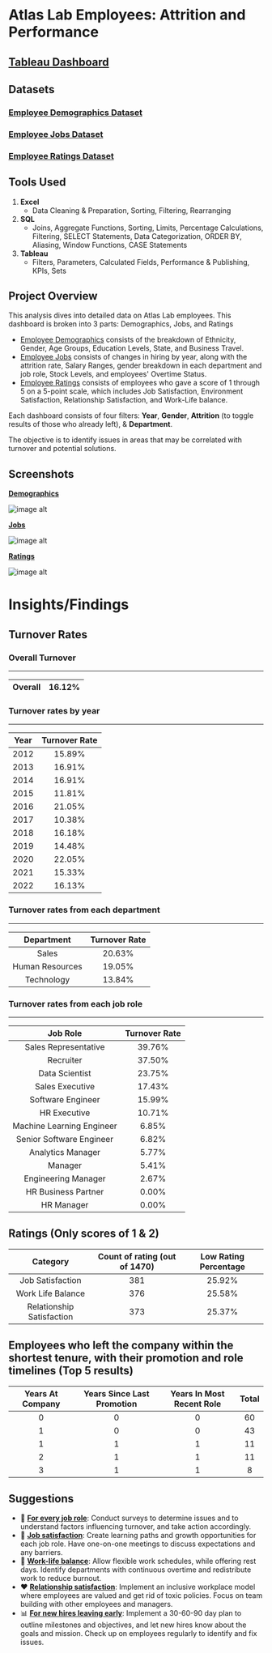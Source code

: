 # Atlas Lab Employees: Attrition and Performance

## [Tableau Dashboard](https://public.tableau.com/views/AtlasLabEmployees_17569549535190/Demographics?:language=en-US&publish=yes&:sid=&:redirect=auth&:display_count=n&:origin=viz_share_link)
## **Datasets**
### [Employee Demographics Dataset](https://github.com/Neel-517/Atlas-Lab-Employees/blob/9c82846a5873e4a98e2b55a51858e21a441ffcc6/Employee_Demographics.csv)
### [Employee Jobs Dataset](https://github.com/Neel-517/Atlas-Lab-Employees/blob/9c82846a5873e4a98e2b55a51858e21a441ffcc6/Employee_Job.csv)
### [Employee Ratings Dataset](https://github.com/Neel-517/Atlas-Lab-Employees/blob/9c82846a5873e4a98e2b55a51858e21a441ffcc6/Performance_Rating.csv)

## **Tools Used** 

1. **Excel**
   - Data Cleaning & Preparation, Sorting, Filtering, Rearranging 
2. **SQL**
   - Joins, Aggregate Functions, Sorting, Limits, Percentage Calculations, Filtering, SELECT Statements, Data Categorization, ORDER BY, Aliasing, Window Functions, CASE Statements
3. **Tableau**
   - Filters, Parameters, Calculated Fields, Performance & Publishing, KPIs, Sets

## **Project Overview** 

This analysis dives into detailed data on Atlas Lab employees. This dashboard is broken into 3 parts: Demographics, Jobs, and Ratings 
- <ins>Employee Demographics</ins> consists of the breakdown of Ethnicity, Gender, Age Groups, Education Levels, State, and Business Travel.
- <ins>Employee Jobs</ins> consists of changes in hiring by year, along with the attrition rate, Salary Ranges, gender breakdown in each department and job role, Stock Levels, and employees' Overtime Status.
- <ins>Employee Ratings</ins> consists of employees who gave a score of 1 through 5 on a 5-point scale, which includes Job Satisfaction, Environment Satisfaction, Relationship Satisfaction, and Work-Life balance.

Each dashboard consists of four filters: **Year**, **Gender**, **Attrition** (to toggle results of those who already left), & **Department**.

The objective is to identify issues in areas that may be correlated with turnover and potential solutions.

## **Screenshots**
<ins>**Demographics**</ins>

![image alt](https://github.com/Neel-517/Atlas-Lab-Employees-Attrition-and-Performance/blob/fcfea41a9923a10911baf376c540b82e11b42775/Dashboard%20Screenshots/Demographics.png)

<ins>**Jobs**</ins>

![image alt](https://github.com/Neel-517/Atlas-Lab-Employees-Attrition-and-Performance/blob/fcfea41a9923a10911baf376c540b82e11b42775/Dashboard%20Screenshots/Jobs.png)

<ins>**Ratings**</ins>

![image alt](https://github.com/Neel-517/Atlas-Lab-Employees-Attrition-and-Performance/blob/fcfea41a9923a10911baf376c540b82e11b42775/Dashboard%20Screenshots/Ratings.png)

# **Insights/Findings**
## **Turnover Rates** 
### **Overall Turnover**
---
Overall| 16.12%
:---:|:---:
### **Turnover rates by year**
---
Year |Turnover Rate
:---:|:---:
2012 | 15.89%
2013 | 16.91%
2014 | 16.91%
2015 | 11.81%
2016 | 21.05%
2017 | 10.38%
2018 | 16.18%
2019 | 14.48%
2020 | 22.05%
2021 | 15.33%
2022 | 16.13%

### **Turnover rates from each department**
---
Department |Turnover Rate         
:---:|:---:
Sales | 20.63%
Human Resources | 19.05%
Technology | 13.84%

### **Turnover rates from each job role**
---
Job Role |Turnover Rate
:---:|:---:
Sales Representative | 39.76%
Recruiter | 37.50%
Data Scientist | 23.75%
Sales Executive | 17.43%
Software Engineer | 15.99%
HR Executive | 10.71%
Machine Learning Engineer | 6.85%
Senior Software Engineer | 6.82%
Analytics Manager | 5.77%
Manager | 5.41%
Engineering Manager | 2.67%
HR Business Partner | 0.00%
HR Manager | 0.00%

## **Ratings (Only scores of 1 & 2)** 
Category | Count of rating (out of 1470) | Low Rating Percentage
:---:|:---:|:---:
Job Satisfaction | 381 | 25.92%
Work Life Balance | 376 | 25.58%
Relationship Satisfaction | 373 | 25.37%

## **Employees who left the company within the shortest tenure, with their promotion and role timelines (Top 5 results)**
Years At Company | Years Since Last Promotion | Years In Most Recent Role | Total
:---:|:---:|:---:|:---:
0 | 0 | 0 | 60
1 | 0 | 0 | 43
1 | 1 | 1 | 11
2 | 1 | 1 | 11
3 | 1 | 1 | 8

## **Suggestions** 
- 📝 <ins>**For every job role**</ins>: Conduct surveys to determine issues and to understand factors influencing turnover, and take action accordingly.
- 💼 <ins>**Job satisfaction**</ins>: Create learning paths and growth opportunities for each job role. Have one-on-one meetings to discuss expectations and any barriers. 
- 🌿 <ins>**Work-life balance**</ins>: Allow flexible work schedules, while offering rest days. Identify departments with continuous overtime and redistribute work to reduce burnout.
- ❤️ <ins>**Relationship satisfaction**</ins>: Implement an inclusive workplace model where employees are valued and get rid of toxic policies. Focus on team building with other employees and managers.
- 📊 <ins>**For new hires leaving early**</ins>: Implement a 30-60-90 day plan to outline milestones and objectives, and let new hires know about the goals and mission. Check up on employees regularly to identify and fix issues.
